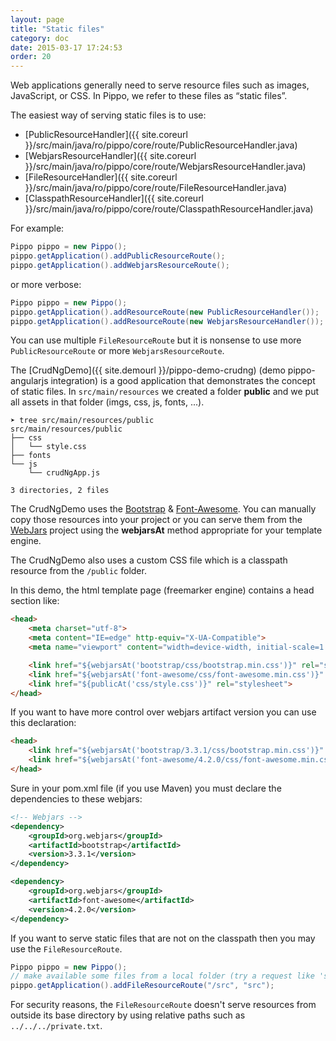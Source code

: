 ```yaml
---
layout: page
title: "Static files"
category: doc
date: 2015-03-17 17:24:53
order: 20
---
```


Web applications generally need to serve resource files such as images, JavaScript, or CSS. In Pippo, we refer to these files as “static files”.

The easiest way of serving static files is to use:

- [PublicResourceHandler]({{ site.coreurl }}/src/main/java/ro/pippo/core/route/PublicResourceHandler.java)
- [WebjarsResourceHandler]({{ site.coreurl }}/src/main/java/ro/pippo/core/route/WebjarsResourceHandler.java)
- [FileResourceHandler]({{ site.coreurl }}/src/main/java/ro/pippo/core/route/FileResourceHandler.java)
- [ClasspathResourceHandler]({{ site.coreurl }}/src/main/java/ro/pippo/core/route/ClasspathResourceHandler.java)

For example:

```java
Pippo pippo = new Pippo();
pippo.getApplication().addPublicResourceRoute();
pippo.getApplication().addWebjarsResourceRoute();
```

or more verbose:

```java
Pippo pippo = new Pippo();
pippo.getApplication().addResourceRoute(new PublicResourceHandler());
pippo.getApplication().addResourceRoute(new WebjarsResourceHandler());
```

You can use multiple `FileResourceRoute` but it is nonsense to use more `PublicResourceRoute` or more `WebjarsResourceRoute`.  

The [CrudNgDemo]({{ site.demourl }}/pippo-demo-crudng) (demo pippo-angularjs integration) is a good application that demonstrates the concept of static files. 
In `src/main/resources` we created a folder __public__ and we put all assets in that folder (imgs, css, js, fonts, ...).

```
➤ tree src/main/resources/public
src/main/resources/public
├── css
│   └── style.css
├── fonts
└── js
    └── crudNgApp.js

3 directories, 2 files
```

The CrudNgDemo uses the [Bootstrap](http://getbootstrap.com/) & [Font-Awesome](http://fortawesome.github.io/Font-Awesome). You can manually copy those resources into your project or you can serve them from the [WebJars](http://www.webjars.org) project using the __webjarsAt__ method appropriate for your template engine.

The CrudNgDemo also uses a custom CSS file which is a classpath resource from the `/public` folder.

In this demo, the html template page (freemarker engine) contains a head section like:

```html
<head>
    <meta charset="utf-8">
    <meta content="IE=edge" http-equiv="X-UA-Compatible">
    <meta name="viewport" content="width=device-width, initial-scale=1.0">

    <link href="${webjarsAt('bootstrap/css/bootstrap.min.css')}" rel="stylesheet">
    <link href="${webjarsAt('font-awesome/css/font-awesome.min.css')}" rel="stylesheet">
    <link href="${publicAt('css/style.css')}" rel="stylesheet">
</head>
```

If you want to have more control over webjars artifact version you can use this declaration:

```html
<head>
	<link href="${webjarsAt('bootstrap/3.3.1/css/bootstrap.min.css')}" rel="stylesheet">
	<link href="${webjarsAt('font-awesome/4.2.0/css/font-awesome.min.css')}" rel="stylesheet">
</head>
```

Sure in your pom.xml file (if you use Maven) you must declare the dependencies to these webjars:

```xml
<!-- Webjars -->
<dependency>
	<groupId>org.webjars</groupId>
	<artifactId>bootstrap</artifactId>
	<version>3.3.1</version>
</dependency>

<dependency>
	<groupId>org.webjars</groupId>
	<artifactId>font-awesome</artifactId>
	<version>4.2.0</version>
</dependency>
```

If you want to serve static files that are not on the classpath then you may use the `FileResourceRoute`.

```java
Pippo pippo = new Pippo();
// make available some files from a local folder (try a request like 'src/main/resources/simplelogger.properties')
pippo.getApplication().addFileResourceRoute("/src", "src");
```

For security reasons, the `FileResourceRoute` doesn't serve resources from outside its base directory by using relative paths such as `../../../private.txt`.
